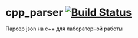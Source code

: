 # cpp_parser [![Build Status](https://travis-ci.org/kamome-inc/cpp_parser.svg?branch=main)](https://travis-ci.org/kamome-inc/cpp_parser)
Парсер json на с++ для лабораторной работы
